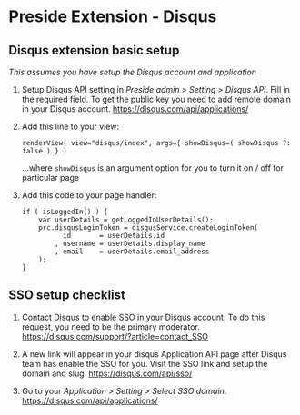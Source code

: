 # Preside Extension - Disqus

## Disqus extension basic setup
*This assumes you have setup the Disqus account and application*

1. Setup Disqus API setting in *Preside admin > Setting > Disqus API*.
	Fill in the required field. To get the public key you need to add remote domain in your Disqus account.
	https://disqus.com/api/applications/

2. Add this line to your view:
	```
	renderView( view="disqus/index", args={ showDisqus=( showDisqus ?: false ) } )
	```
	...where `showDisqus` is an argument option for you to turn it on / off for particular page

3. Add this code to your page handler:
	```
	if ( isLoggedIn() ) {
		var userDetails = getLoggedInUserDetails();
		prc.disqusLoginToken = disqusService.createLoginToken(
			  id       = userDetails.id
			, username = userDetails.display_name
			, email    = userDetails.email_address
		);
	}
	```

## SSO setup checklist
1. Contact Disqus to enable SSO in your Disqus account. To do this request, you need to be the primary moderator.
	https://disqus.com/support/?article=contact_SSO

2. A new link will appear in your disqus Application API page after Disqus team has enable the SSO for you.
	Visit the SSO link and setup the domain and slug.
	https://disqus.com/api/sso/

3. Go to your *Application > Setting > Select SSO domain*.
	https://disqus.com/api/applications/
